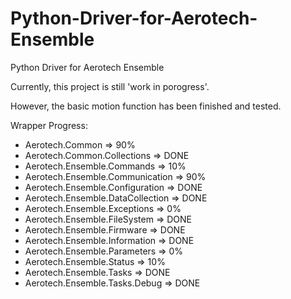 # Python-Driver-for-Aerotech-Ensemble
Python Driver for Aerotech Ensemble

Currently, this project is still 'work in porogress'.

However, the basic motion function has been finished and tested.

Wrapper Progress:

* Aerotech.Common => 90%
* Aerotech.Common.Collections => DONE
* Aerotech.Ensemble.Commands => 10%
* Aerotech.Ensemble.Communication => 90%
* Aerotech.Ensemble.Configuration => DONE
* Aerotech.Ensemble.DataCollection  => DONE
* Aerotech.Ensemble.Exceptions => 0%
* Aerotech.Ensemble.FileSystem => DONE
* Aerotech.Ensemble.Firmware => DONE
* Aerotech.Ensemble.Information => DONE
* Aerotech.Ensemble.Parameters => 0%
* Aerotech.Ensemble.Status => 10%
* Aerotech.Ensemble.Tasks => DONE
* Aerotech.Ensemble.Tasks.Debug => DONE



